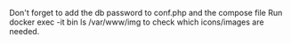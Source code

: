 Don't forget to add the db password to conf.php and the compose file
Run docker exec -it bin ls /var/www/img to check which icons/images are needed.
